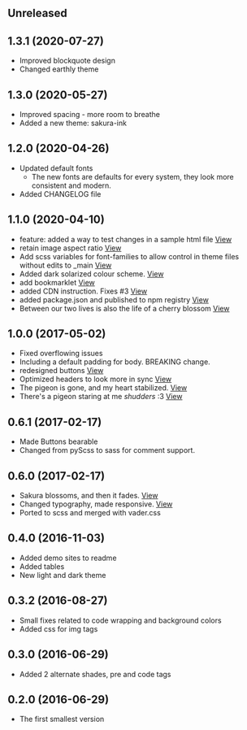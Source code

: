 ## Unreleased

## 1.3.1 (2020-07-27)

* Improved blockquote design
* Changed earthly theme

## 1.3.0 (2020-05-27)

* Improved spacing - more room to breathe
* Added a new theme: sakura-ink

## 1.2.0 (2020-04-26)

* Updated default fonts
    - The new fonts are defaults for every system, they look more consistent and modern.
* Added CHANGELOG file

## 1.1.0 (2020-04-10)

*  feature: added a way to test changes in a sample html file [View](https://github.com/oxalorg/sakura/commit/cceb2bd733937ebdfc1b95ea77b5278107ce8684)
*  retain image aspect ratio [View](https://github.com/oxalorg/sakura/commit/047773bb4c34bd189e9ce8a073a1c193e3c0267f)
*  Add scss variables for font-families to allow control in theme files without edits to _main [View](https://github.com/oxalorg/sakura/commit/071cfd73b380fd72f21d0e9d38d5a7eaa4e3db7c)
*  Added dark solarized colour scheme. [View](https://github.com/oxalorg/sakura/commit/25f233cf3d5d1ebd4637cc20423b9f4af55c2070)
*  add bookmarklet [View](https://github.com/oxalorg/sakura/commit/fa14277ab92a802866e2724d2de813c99c129c29)
*  added CDN instruction. Fixes #3 [View](https://github.com/oxalorg/sakura/commit/5e567a9862e147da29754e37277ceb2c3f998b61)
*  added package.json and published to npm registry [View](https://github.com/oxalorg/sakura/commit/7c53c3a07a427ad32afb39192c0096066a1ff7c9)
*  Between our two lives is also the life of a cherry blossom [View](https://github.com/oxalorg/sakura/commit/18b65eef927dccde31defcc4a04e336a93958819)


## 1.0.0 (2017-05-02)

*  Fixed overflowing issues
*  Including a default padding for body. BREAKING change.
*  redesigned buttons [View](https://github.com/oxalorg/sakura/commit/c8136eab374a48e0e73406864fe05ef02588eea3)
*  Optimized headers to look more in sync [View](https://github.com/oxalorg/sakura/commit/c4be8959a472388d058c52a7e96757d9a60a6b96)
*  The pigeon is gone, and my heart stabilized. [View](https://github.com/oxalorg/sakura/commit/88a9ed3d7241068b81531e650a7f1db6bb5207fb)
*  There's a pigeon staring at me *shudders* :3 [View](https://github.com/oxalorg/sakura/commit/19d800e668f3e7523f187b14be1bc7c88aba4185)


## 0.6.1 (2017-02-17)

*  Made Buttons bearable
*  Changed from pyScss to sass for comment support.


## 0.6.0 (2017-02-17)

*  Sakura blossoms, and then it fades. [View](https://github.com/oxalorg/sakura/commit/e4e707d6dfa64bfdb263fc5bf981a610322085e0)
*  Changed typography, made responsive. [View](https://github.com/oxalorg/sakura/commit/4538dc64be4b5dbdc839f3689605794b88628161)
*  Ported to scss and merged with vader.css


## 0.4.0 (2016-11-03)

*  Added demo sites to readme
*  Added tables
*  New light and dark theme


## 0.3.2 (2016-08-27)

*  Small fixes related to code wrapping and background colors
*  Added css for img tags


## 0.3.0 (2016-06-29)

*  Added 2 alternate shades, pre and code tags


## 0.2.0 (2016-06-29)

*  The first smallest version
